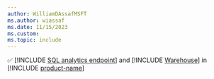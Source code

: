 ```yaml
---
author: WilliamDAssafMSFT
ms.author: wiassaf
ms.date: 11/15/2023
ms.custom:
ms.topic: include
---
```

&#x2705; [!INCLUDE [SQL analytics endpoint](../fabric-se.md)] and [!INCLUDE [Warehouse](../fabric-dw.md)] in [!INCLUDE [product-name](../../../includes/product-name.md)]
